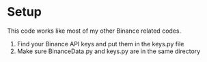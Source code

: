# Setup
This code works like most of my other Binance related codes.

1. Find your Binance API keys and put them in the keys.py file
2. Make sure BinanceData.py and keys.py are in the same directory
